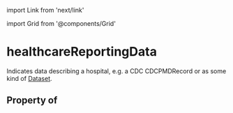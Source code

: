 import Link from 'next/link'
  
import Grid from '@components/Grid'

# healthcareReportingData

Indicates data describing a hospital, e.g. a CDC <Link href="/CDCPMDRecord">CDCPMDRecord</Link> or as some kind of <a class="localLink" href="/Dataset">Dataset</a>.

## Property of



